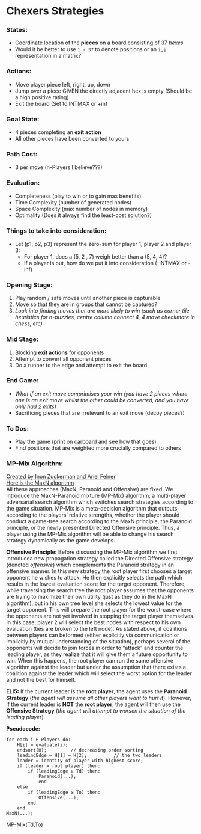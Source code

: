 Chexers Strategies
====
### States:
-   Coordinate location of the **pieces** on a board consisting of 37 *hexes*
-  Would it be better to use `1 - 37` to denote positions or an `i,j` representation in a matrix?

### Actions:
- Move player piece left, right, up, down
- Jump over a piece GIVEN the directly adjacent hex is empty (Should be a high positive rating)
- Exit the board (Set to INTMAX or +inf

### Goal State:
- 4 pieces completing an **exit action**
- All other pieces have been converted to yours

### Path Cost:
- 3 per move (n-Players I believe???)

### Evaluation:
- Completeness (play to win or to gain max benefits)
- Time Complexity (number of generated nodes)
- Space Complexity (max number of nodes in memory)
- Optimality (Does it always find the least-cost solution?)

### Things to take into consideration:
- Let (p1, p2, p3) represent the zero-sum for player 1, player 2 and player 3:
    - For player 1, does a (5, 2 , 7) weigh better than a (5, 4, 4)?
    - If a player is out, how do we put it into consideration (-INTMAX or -inf)

### Opening Stage:
1. Play random / safe moves until another piece is capturable
2. Move so that they are in groups that cannot be captured?
3. *Look into finding moves that are more likely to win (such as corner tile heuristics for n-puzzles, centre column connect 4, 4 move checkmate in chess, etc)*

### Mid Stage:
1. Blocking **exit actions** for opponents
2. Attempt to convert all opponent pieces
3. Do a runner to the edge and attempt to exit the board

### End Game:
- *What if an exit move comprimises your win (you have 2 pieces where one is an exit move whilst the other could be converted, and you have only had 2 exits)*
- Sacrificing pieces that are irrelevant to an exit move (decoy pieces?)

### To Dos:
- Play the game (print on carboard and see how that goes)
- Find positions that are weighted more crucially compared to others

### MP-Mix Algorithm:
[Created by Inon Zuckerman and Ariel Felner](http://www.ise.bgu.ac.il/faculty/felner/papers/2011/Journal_mixed.pdf)  
[Here is the MaxN algorithm](https://web.cs.du.edu/~sturtevant/papers/comparison_algorithms.pdf)  
All these approaches (MaxN, Paranoid and Offensive) are fixed.  We introduce the MaxN-Paranoid mixture (MP-Mix) algorithm, a multi-player  adversarial search algorithm which switches search strategies according to the game situation. MP-Mix is a meta-decision algorithm that outputs, according to the players’ relative strengths, whether the player should conduct a game-tree search according to the MaxN principle, the Paranoid principle, or the newly presented Directed Offensive principle. Thus, a player using the MP-Mix algorithm will be able to change his search strategy dynamically as the game develops.

**Offensive Principle:**
Before discussing the MP-Mix algorithm we first introducea  new  propagation  strategy  called  the  Directed  Offensive strategy (denoted *offensive*) which complements the Paranoid strategy in an offensive manner. In this new strategy the root player first chooses a target opponent he wishes to attack. He then  explicitly  selects  the  path  which  results  in  the  lowest evaluation  score  for  the  target  opponent.  Therefore,  while traversing  the  search  tree  the  root  player  assumes  that  the opponents  are  trying  to  maximize  their  own  utility  (just  as they  do  in  the  MaxN  algorithm),  but  in  his  own  tree  level she selects the lowest value for the target opponent. This will prepare the root player for the worst-case where the opponents are not yet involved in stopping the target player themselves. In  this  case,  player  2  will  select  the best nodes with respect to his own evaluation (ties are broken to  the  left  node). As   stated   above,   if   coalitions   between   players   can   beformed  (either  explicitly  via  communication  or  implicitly  by mutual understanding of the situation), perhaps several of the opponents  will  decide  to  join  forces  in  order  to  “attack”  and counter  the  leading  player,  as  they  realize  that  it  will  give them a future opportunity to win. When this happens, the root player can run the same offensive algorithm against the leader but under the assumption that there exists a coalition against the  leader  which  will  select  the  worst  option  for  the  leader and not the best for himself.


**ELI5:**
If the current leader is the **root player**, the agent uses the **Paranoid Strategy** (*the agent will assume all other players want to hurt it*). However, if the current leader is **NOT** the **root player**, the agent will then use the **Offensive Strategy** (*the agent will attempt to worsen the situation of the leading player*).

**Pseudocode:**
```
for each i ∈ Players do:
    H[i] = evaluate(i);
    endsort(H);         // decreasing order sorting
    leadingEdge = H[1] − H[2];          // the two leaders
    leader = identity of player with highest score;
    if (leader = root player) then:    
        if (leadingEdge ≥ Td) then: 
            Paranoid(...);
            end
    else:
        if (leadingEdge ≥ To) then:
            Offensive(...);
        end
    end
MaxN(...);
```
MP-Mix(Td,To)
